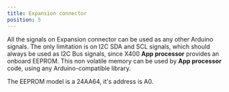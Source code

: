 ```yaml
---
title: Expansion connector
position: 5
---
```


All the signals on Expansion connector can be used as any other Arduino signals. 
The only limitation is on I2C SDA and SCL signals, which should always be used as I2C Bus signals, since X400 **App processor** provides an onboard EEPROM. This non volatile memory can be used by **App processor** code, using any Arduino-compatible library. 

The EEPROM model is a 24AA64, it's address is A0.